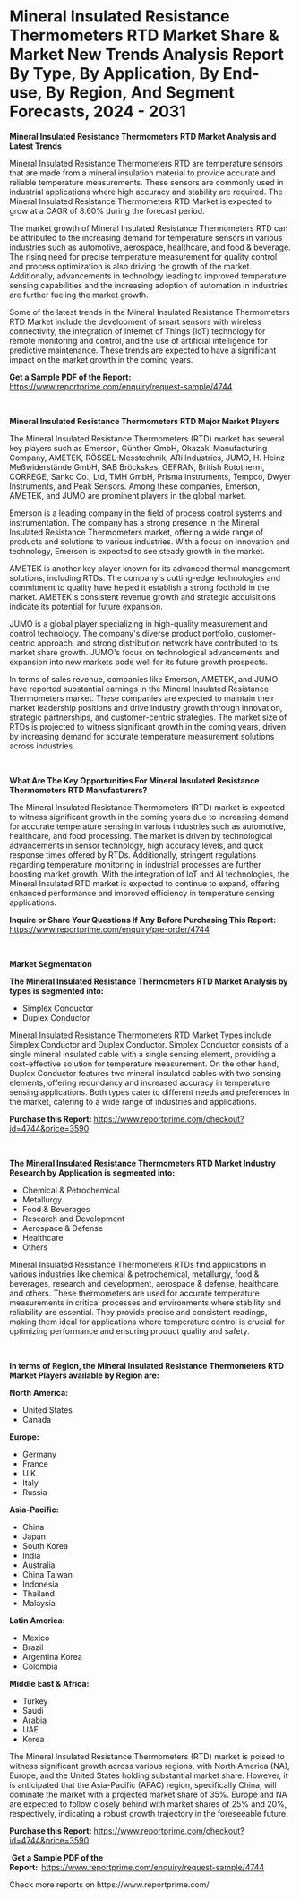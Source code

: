 <p><h1>Mineral Insulated Resistance Thermometers RTD Market Share & Market New Trends Analysis Report By Type, By Application, By End-use, By Region, And Segment Forecasts, 2024 - 2031</h1></p><p><strong>Mineral Insulated Resistance Thermometers RTD Market Analysis and Latest Trends</strong></p>
<p><p>Mineral Insulated Resistance Thermometers RTD are temperature sensors that are made from a mineral insulation material to provide accurate and reliable temperature measurements. These sensors are commonly used in industrial applications where high accuracy and stability are required. The Mineral Insulated Resistance Thermometers RTD Market is expected to grow at a CAGR of 8.60% during the forecast period.</p><p>The market growth of Mineral Insulated Resistance Thermometers RTD can be attributed to the increasing demand for temperature sensors in various industries such as automotive, aerospace, healthcare, and food & beverage. The rising need for precise temperature measurement for quality control and process optimization is also driving the growth of the market. Additionally, advancements in technology leading to improved temperature sensing capabilities and the increasing adoption of automation in industries are further fueling the market growth.</p><p>Some of the latest trends in the Mineral Insulated Resistance Thermometers RTD Market include the development of smart sensors with wireless connectivity, the integration of Internet of Things (IoT) technology for remote monitoring and control, and the use of artificial intelligence for predictive maintenance. These trends are expected to have a significant impact on the market growth in the coming years.</p></p>
<p><strong>Get a Sample PDF of the Report:&nbsp;</strong> <a href="https://www.reportprime.com/enquiry/request-sample/4744">https://www.reportprime.com/enquiry/request-sample/4744</a></p>
<p>&nbsp;</p>
<p><strong>Mineral Insulated Resistance Thermometers RTD Major Market Players</strong></p>
<p><p>The Mineral Insulated Resistance Thermometers (RTD) market has several key players such as Emerson, Günther GmbH, Okazaki Manufacturing Company, AMETEK, RÖSSEL-Messtechnik, ARi Industries, JUMO, H. Heinz Meßwiderstände GmbH, SAB Bröckskes, GEFRAN, British Rototherm, CORREGE, Sanko Co., Ltd, TMH GmbH, Prisma Instruments, Tempco, Dwyer Instruments, and Peak Sensors. Among these companies, Emerson, AMETEK, and JUMO are prominent players in the global market.</p><p>Emerson is a leading company in the field of process control systems and instrumentation. The company has a strong presence in the Mineral Insulated Resistance Thermometers market, offering a wide range of products and solutions to various industries. With a focus on innovation and technology, Emerson is expected to see steady growth in the market.</p><p>AMETEK is another key player known for its advanced thermal management solutions, including RTDs. The company's cutting-edge technologies and commitment to quality have helped it establish a strong foothold in the market. AMETEK's consistent revenue growth and strategic acquisitions indicate its potential for future expansion.</p><p>JUMO is a global player specializing in high-quality measurement and control technology. The company's diverse product portfolio, customer-centric approach, and strong distribution network have contributed to its market share growth. JUMO's focus on technological advancements and expansion into new markets bode well for its future growth prospects.</p><p>In terms of sales revenue, companies like Emerson, AMETEK, and JUMO have reported substantial earnings in the Mineral Insulated Resistance Thermometers market. These companies are expected to maintain their market leadership positions and drive industry growth through innovation, strategic partnerships, and customer-centric strategies. The market size of RTDs is projected to witness significant growth in the coming years, driven by increasing demand for accurate temperature measurement solutions across industries.</p></p>
<p>&nbsp;</p>
<p><strong>What Are The Key Opportunities For Mineral Insulated Resistance Thermometers RTD Manufacturers?</strong></p>
<p><p>The Mineral Insulated Resistance Thermometers (RTD) market is expected to witness significant growth in the coming years due to increasing demand for accurate temperature sensing in various industries such as automotive, healthcare, and food processing. The market is driven by technological advancements in sensor technology, high accuracy levels, and quick response times offered by RTDs. Additionally, stringent regulations regarding temperature monitoring in industrial processes are further boosting market growth. With the integration of IoT and AI technologies, the Mineral Insulated RTD market is expected to continue to expand, offering enhanced performance and improved efficiency in temperature sensing applications.</p></p>
<p><strong>Inquire or Share Your Questions If Any Before Purchasing This Report:</strong> <a href="https://www.reportprime.com/enquiry/pre-order/4744">https://www.reportprime.com/enquiry/pre-order/4744</a></p>
<p>&nbsp;</p>
<p><strong>Market Segmentation</strong></p>
<p><strong>The Mineral Insulated Resistance Thermometers RTD Market Analysis by types is segmented into:</strong></p>
<p><ul><li>Simplex Conductor</li><li>Duplex Conductor</li></ul></p>
<p><p>Mineral Insulated Resistance Thermometers RTD Market Types include Simplex Conductor and Duplex Conductor. Simplex Conductor consists of a single mineral insulated cable with a single sensing element, providing a cost-effective solution for temperature measurement. On the other hand, Duplex Conductor features two mineral insulated cables with two sensing elements, offering redundancy and increased accuracy in temperature sensing applications. Both types cater to different needs and preferences in the market, catering to a wide range of industries and applications.</p></p>
<p><strong>Purchase this Report:&nbsp;</strong><a href="https://www.reportprime.com/checkout?id=4744&price=3590">https://www.reportprime.com/checkout?id=4744&price=3590</a></p>
<p>&nbsp;</p>
<p><strong>The Mineral Insulated Resistance Thermometers RTD Market Industry Research by Application is segmented into:</strong></p>
<p><ul><li>Chemical & Petrochemical</li><li>Metallurgy</li><li>Food & Beverages</li><li>Research and Development</li><li>Aerospace & Defense</li><li>Healthcare</li><li>Others</li></ul></p>
<p><p>Mineral Insulated Resistance Thermometers RTDs find applications in various industries like chemical & petrochemical, metallurgy, food & beverages, research and development, aerospace & defense, healthcare, and others. These thermometers are used for accurate temperature measurements in critical processes and environments where stability and reliability are essential. They provide precise and consistent readings, making them ideal for applications where temperature control is crucial for optimizing performance and ensuring product quality and safety.</p></p>
<p>&nbsp;</p>
<p><strong>In terms of Region, the Mineral Insulated Resistance Thermometers RTD Market Players available by Region are:</strong></p>
<p>
    <p> <strong> North America: </strong>
        <ul>
            <li>United States</li>
            <li>Canada</li>
        </ul>
        </p> 
    <p> <strong> Europe: </strong>
        <ul>
            <li>Germany</li>
            <li>France</li>
            <li>U.K.</li>
            <li>Italy</li>
            <li>Russia</li>
        </ul>
        </p> 
    <p> <strong> Asia-Pacific: </strong>
        <ul>
            <li>China</li>
            <li>Japan</li>
            <li>South Korea</li>
            <li>India</li>
            <li>Australia</li>
            <li>China Taiwan</li>
            <li>Indonesia</li>
            <li>Thailand</li>
            <li>Malaysia</li>
        </ul>
        </p> 
    <p> <strong> Latin America: </strong>
        <ul>
            <li>Mexico</li>
            <li>Brazil</li>
            <li>Argentina Korea</li>
            <li>Colombia</li>
        </ul>
        </p> 
    <p> <strong> Middle East & Africa: </strong>
        <ul>
            <li>Turkey</li>
            <li>Saudi</li>
            <li>Arabia</li>
            <li>UAE</li>
            <li>Korea</li>
        </ul>
    </p>
    </p>
<p><p>The Mineral Insulated Resistance Thermometers (RTD) market is poised to witness significant growth across various regions, with North America (NA), Europe, and the United States holding substantial market share. However, it is anticipated that the Asia-Pacific (APAC) region, specifically China, will dominate the market with a projected market share of 35%. Europe and NA are expected to follow closely behind with market shares of 25% and 20%, respectively, indicating a robust growth trajectory in the foreseeable future.</p></p>
<p><strong>Purchase this Report: </strong><a href="https://www.reportprime.com/checkout?id=4744&price=3590">https://www.reportprime.com/checkout?id=4744&price=3590</a></p>
<p>&nbsp;<strong>Get a Sample PDF of the Report:&nbsp;&nbsp;</strong><a href="https://www.reportprime.com/enquiry/request-sample/4744">https://www.reportprime.com/enquiry/request-sample/4744</a></p>
<p><strong></strong></p>
<p>Check more reports on https://www.reportprime.com/</p>